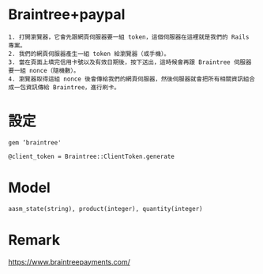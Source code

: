 # Braintree+paypal
```
1. 打開瀏覽器，它會先跟網頁伺服器要一組 token，這個伺服器在這裡就是我們的 Rails 專案。
2. 我們的網頁伺服器產生一組 token 給瀏覽器（或手機）。
3. 當在頁面上填完信用卡號以及有效日期後，按下送出，這時候會再跟 Braintree 伺服器要一組 nonce（隨機數）。
4. 瀏覽器取得這組 nonce 後會傳給我們的網頁伺服器，然後伺服器就會把所有相關資訊組合成一包資訊傳給 Braintree，進行刷卡。
```

# 設定
```
gem ‘braintree'

@client_token = Braintree::ClientToken.generate
```

# Model
```
aasm_state(string), product(integer), quantity(integer)
```

# Remark
<https://www.braintreepayments.com/>